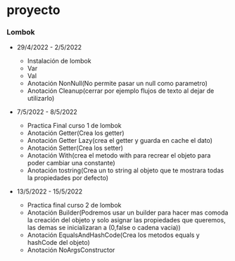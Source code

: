 # proyecto

### Lombok

- 29/4/2022 - 2/5/2022
  - Instalación de lombok
  - Var
  - Val
  - Anotación NonNull(No permite pasar un null como parametro)
  - Anotación Cleanup(cerrar por ejemplo flujos de texto al dejar de utilizarlo)
  
- 7/5/2022 - 8/5/2022
  - Practica Final curso 1 de lombok  
  - Anotación Getter(Crea los getter)
  - Anotación Getter Lazy(crea el getter y guarda en cache el dato)
  - Anotación Setter(Crea los setter)
  - Anotación With(crea el metodo with para recrear el objeto para poder cambiar una constante)
  - Anotación tostring(Crea un to string al objeto que te mostrara todas la propiedades por defecto)
- 13/5/2022 - 15/5/2022
  - Practica final curso 2 de lombok
  - Anotación Builder(Podremos usar un builder para hacer mas comoda la creación del objeto y solo asignar las propiedades que queremos, las demas se inicializaran                             a (0,false o cadena vacia))
  - Anotación EqualsAndHashCode(Crea los metodos equals y hashCode del objeto)
  - Anotación NoArgsConstructor
